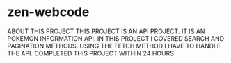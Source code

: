 # zen-webcode
ABOUT THIS PROJECT
THIS PROJECT IS AN API PROJECT.
IT IS AN POKEMON INFORMATION API.
IN THIS PROJECT I COVERED SEARCH AND PAGINATION METHODS.
USING THE FETCH METHOD I HAVE TO HANDLE THE API.
 COMPLETED THIS PROJECT WITHIN 24 HOURS 
